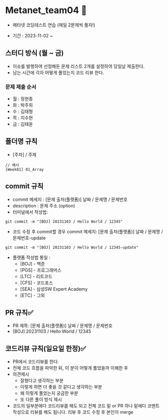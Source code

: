 # Metanet_team04 💯 
- 메타넷 코딩테스트 연습 (매일 2문제씩 풀자!)
* 기간 : 2023-11-02 ~
## 스터디 방식 (월 ~ 금)
- 이슈를 발행하여 선정해둔 문제 리스트 2개를 설정하여 당일날 제출한다.
- 남는 시간에 각자 어떻게 풀었는지 코드 리뷰 한다.
### 문제 제출 순서
- 월 : 정현종
- 화 : 박주희
- 수 : 김태형
- 목 : 지수현
- 금 : 김태윤
## 폴더명 규칙
- [주차] / 주제
```
// 예시
[Week01] 01_Array
```
## commit 규칙
- commit 메세지 : [문제 출처(플랫폼)] 날짜 / 문제명 / 문제번호
- description : 문제 주소 (option)
- 터미널에서 작성법:
```
git commit -m "[BOJ] 20231103 / Hello World / 12345"
```
- 코드 수정 후 commit할 경우 commit 메세지: [문제 출처(플랫폼)] 날짜 / 문제명 / 문제번호-update
```
git commit -m "[BOJ] 20231103 / Hello World / 12345-update"
```
- 플랫폼 작성법 통일 :
  - [BOJ] - 백준
  - [PGS] - 프로그래머스
  - [LTC] - 리트코드
  - [CFS] - 코드포스
  - [SEA] - 삼성SW Expert Academy
  - [ETC] - 그외
## PR 규칙✅
- PR 제목: [문제 출처(플랫폼)] 날짜 / 문제명 / 문제번호
- [BOJ] 20231103 / Hello World / 12345

## 코드리뷰 규칙(일요일 한정)✅
- PR에서 코드리뷰를 한다.
- 전체 코드 흐름을 파악한 뒤, 이 분이 어떻게 풀었을까 이해한 후
- 의견제시
  - 잘했다고 생각하는 부분
  - 이렇게 하면 더 좋을 것 같다고 생각하는 부분
  - 왜 이렇게 풀었는지 궁금한 부분
  - 또 다른 풀이 방식 제시
- 코드의 일부분에다 코드리뷰를 해도 되고 전체 코드 밑 or PR 하나 밑에다 코멘트 작성으로 리뷰를 해도 됩니다.
리뷰 후 코드 수정 후 본인이 merge


